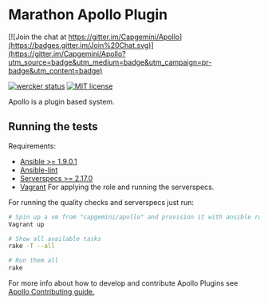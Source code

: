 Marathon Apollo Plugin
======================
[![Join the chat at https://gitter.im/Capgemini/Apollo](https://badges.gitter.im/Join%20Chat.svg)](https://gitter.im/Capgemini/Apollo?utm_source=badge&utm_medium=badge&utm_campaign=pr-badge&utm_content=badge)

[![wercker status](https://app.wercker.com/status/139e779b40ee1492b5a28f28a14dc21c/s/master "wercker status")](https://app.wercker.com/project/bykey/139e779b40ee1492b5a28f28a14dc21c)
[![MIT license](http://img.shields.io/badge/license-MIT-brightgreen.svg)](http://opensource.org/licenses/MIT)

Apollo is a plugin based system.

## Running the tests

Requirements:

* [Ansible >= 1.9.0.1](http://www.ansible.com/home)
* [Ansible-lint](https://github.com/willthames/ansible-lint)
* [Serverspecs >= 2.17.0](serverspec.org)
* [Vagrant](https://www.vagrantup.com/) For applying the role and running the serverspecs. 

For running the quality checks and serverspecs just run:

```bash
# Spin up a vm from "capgemini/apollo" and provision it with ansible role
Vagrant up

# Show all available tasks
rake -T --all

# Run them all
rake
```

For more info about how to develop and contribute Apollo Plugins see [Apollo Contributing guide.](https://github.com/Capgemini/Apollo/blob/master/CONTRIBUTING.md)
